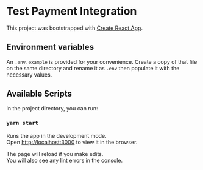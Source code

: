 # Test Payment Integration

This project was bootstrapped with [Create React App](https://github.com/facebook/create-react-app).

## Environment variables
An `.env.example` is provided for your convenience. Create a copy of that file on the same directory and rename it as `.env` then populate it with the necessary values.

## Available Scripts

In the project directory, you can run:

### `yarn start`

Runs the app in the development mode.\
Open [http://localhost:3000](http://localhost:3000) to view it in the browser.

The page will reload if you make edits.\
You will also see any lint errors in the console.
